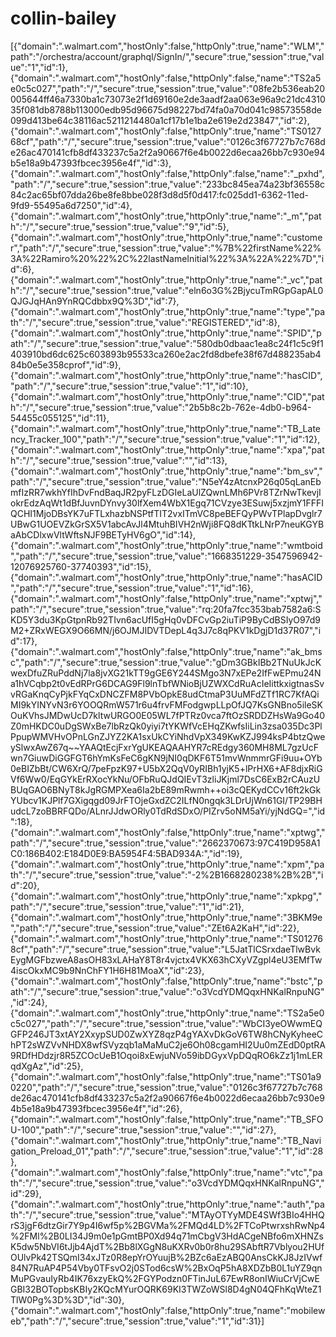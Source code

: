 # collin-bailey
[{"domain":".walmart.com","hostOnly":false,"httpOnly":true,"name":"WLM","path":"\/orchestra\/account\/graphql\/SignIn\/","secure":true,"session":true,"value":"1","id":1},{"domain":".walmart.com","hostOnly":false,"httpOnly":false,"name":"TS2a5e0c5c027","path":"\/","secure":true,"session":true,"value":"08fe2b536eab20005644ff46a7330ba1c73073e2f1d69160e2de3aadf2aa063e96a9c21dc431035f081db8788b113000edb95d96675d98227bd74fa0a70d041c98573558de099d413be64c38116ac5211214480a1cf17b1e1ba2e619e2d23847","id":2},{"domain":".walmart.com","hostOnly":false,"httpOnly":true,"name":"TS012768cf","path":"\/","secure":true,"session":true,"value":"0126c3f67727b7c768de26ac470141cfb8df433237c5a2f2a90667f6e4b0022d6ecaa26bb7c930e94b5e18a9b47393fbcec3956e4f","id":3},{"domain":".walmart.com","hostOnly":false,"httpOnly":false,"name":"_pxhd","path":"\/","secure":true,"session":true,"value":"233bc845ea74a23bf36558c84c2ac65bf07dda26be8fe8bbe028f3d8d5f0d417:fc025dd1-6362-11ed-9fd9-55495a6d7250","id":4},{"domain":".walmart.com","hostOnly":true,"httpOnly":true,"name":"_m","path":"\/","secure":true,"session":true,"value":"9","id":5},{"domain":".walmart.com","hostOnly":true,"httpOnly":true,"name":"customer","path":"\/","secure":true,"session":true,"value":"%7B%22firstName%22%3A%22Ramiro%20%22%2C%22lastNameInitial%22%3A%22A%22%7D","id":6},{"domain":".walmart.com","hostOnly":true,"httpOnly":true,"name":"_vc","path":"\/","secure":true,"session":true,"value":"eln6o3G%2BjycuTmRGpGapAL0QJGJqHAn9YnRQCdbbx9Q%3D","id":7},{"domain":".walmart.com","hostOnly":true,"httpOnly":true,"name":"type","path":"\/","secure":true,"session":true,"value":"REGISTERED","id":8},{"domain":".walmart.com","hostOnly":true,"httpOnly":true,"name":"SPID","path":"\/","secure":true,"session":true,"value":"580db0dbaac1ea8c24f1c5c9f1403910bd6dc625c603893b95533ca260e2ac2fd8dbefe38f67d488235ab484b0e5e358cprof","id":9},{"domain":".walmart.com","hostOnly":true,"httpOnly":true,"name":"hasCID","path":"\/","secure":true,"session":true,"value":"1","id":10},{"domain":".walmart.com","hostOnly":true,"httpOnly":true,"name":"CID","path":"\/","secure":true,"session":true,"value":"2b5b8c2b-762e-4db0-b964-54455c055125","id":11},{"domain":".walmart.com","hostOnly":true,"httpOnly":true,"name":"TB_Latency_Tracker_100","path":"\/","secure":true,"session":true,"value":"1","id":12},{"domain":".walmart.com","hostOnly":true,"httpOnly":true,"name":"xpa","path":"\/","secure":true,"session":true,"value":"","id":13},{"domain":".walmart.com","hostOnly":true,"httpOnly":true,"name":"bm_sv","path":"\/","secure":true,"session":true,"value":"N5eY4zAtcnxP26q05qLanEbmfIzRR7wkhYfIhDvFndBaqJR2pyFLzDGIeLaUlZQwnLMh6PVr8TZrNwTkevjIokrEdzAqWt1dBfJuvnDYnvy30lfXem4WbX1Egq71CVzye3ESuwj5xzjmY1FFFIQCHI1MjoDBsYK7uFTLxhazbNSPtfTIT2vxITmVC8peBEFQyPWvTPlapDvglr7UBwG1UOEVZkGrSX5V1abcAvJl4MtuhBIVH2nWji8FQ8dKTtkLNrP7neuKGYBaAbCDlxwVltWftsNJF9BETyHV6gO","id":14},{"domain":".walmart.com","hostOnly":true,"httpOnly":true,"name":"wmtboid","path":"\/","secure":true,"session":true,"value":"1668351229-3547596942-12076925760-37740393","id":15},{"domain":".walmart.com","hostOnly":true,"httpOnly":true,"name":"hasACID","path":"\/","secure":true,"session":true,"value":"1","id":16},{"domain":".walmart.com","hostOnly":false,"httpOnly":true,"name":"xptwj","path":"\/","secure":true,"session":true,"value":"rq:20fa7fcc353bab7582a6:SKD5Y3du3KpGtpnRb92TIvn6acUfI5gHq0vDFCvGp2iuTiP9ByCdBSIyO97d9M2+ZRxWEGX9O66MN\/j6OJMJIDVTDepL4q3J7c8qPKV1kDgjD1d37R07","id":17},{"domain":".walmart.com","hostOnly":false,"httpOnly":true,"name":"ak_bmsc","path":"\/","secure":true,"session":true,"value":"gDm3GBkIBb2TNuUkJcKwexDfuZRuPddNj7la8jvXG21kTT9gGE6Y244SMgo3N7xEPe2IfFwEPmu24Na1hVCqbp2t0vEdRPrG6DCAG9Fl9lnTbfWNioBjUZWXCdRuAcIeIittkxigtnasSvvRGaKnqCyPjkFYqCxDNCZFM8PVbOpkE8udCtmaP3UuMFdZTf1RC7KfAQiMI9kYINYvN3r6YOOQRmW571r6u4frvFMFodgwpLLpOfJQ7KsGNBno5ileSKOuKVhsJMDwUcD7kltwURGO0E05WL7fPTRz0vca7ftOzSRDDZHsWa9Go40Z0mHKDC0uDgSWxBe7lbRzQk0yiyi7tYKWfVcEHqZKwfsIiLin3zsa035Dc3PlPpupWMVHvOPnLGnZJYZ2KA1sxUkCYiNhdVpX349KwKZJ994ksP4btzQweySlwxAwZ67q~~YAAQtEcjFxrYgUKEAQAAHYR7cREdgy360MH8ML7gzUcFwn7GiuwDiGGFGT6hYmKsFeC6gKN9jNI0qDKF6T51mvWnmmrGFi9uu+OYb0eBIZbBt\/CW6XrQ\/7peFpzK97+U5bX2QqV0yRIBh1yjK5+lPrHX6+AF8djxRiGVf6Ww0\/EqGYkErRXocYkNu\/OFbRuQJdQIEvT3zliJKjml7DsC6ExB2rCAuzUBUqGAO6BNyT8kJgRGMPXea6Ia2bE89mRwmh++oi3cQEKydCCv16ft2kGkYUbcv1KJPlf7GXigqgd09JrFTOjeGxdZC2ILfN0ngqk3LDrUjWn61GI\/TP29BHudcL7zoBBRFQDo\/ALnrJJdwORly0TdRdSDxO\/PIZrv5oNM5aYi\/yjNdGQ=","id":18},{"domain":".walmart.com","hostOnly":false,"httpOnly":true,"name":"xptwg","path":"\/","secure":true,"session":true,"value":"2662370673:97C419D958A1C0:186B402:E184D0E9:BA5954F4:5BAD934A:","id":19},{"domain":".walmart.com","hostOnly":true,"httpOnly":true,"name":"xpm","path":"\/","secure":true,"session":true,"value":"-2%2B1668280238%2B%2B","id":20},{"domain":".walmart.com","hostOnly":true,"httpOnly":true,"name":"xpkpg","path":"\/","secure":true,"session":true,"value":"1","id":21},{"domain":".walmart.com","hostOnly":true,"httpOnly":true,"name":"3BKM9e","path":"\/","secure":true,"session":true,"value":"ZEt6A2KaH","id":22},{"domain":".walmart.com","hostOnly":true,"httpOnly":true,"name":"TS012768cf","path":"\/","secure":true,"session":true,"value":"L5JatTlCSrxdaeTlwBvkEygMGFbzweA8asOH83xLAHaY8T8r4vjctx4VKX63hCXyVZgpl4eU3EMfTw4iscOkxMC9b9NnChFY1H6H81MoaX","id":23},{"domain":".walmart.com","hostOnly":false,"httpOnly":true,"name":"bstc","path":"\/","secure":true,"session":true,"value":"o3VcdYDMQqxHNKalRnpuNG","id":24},{"domain":".walmart.com","hostOnly":true,"httpOnly":true,"name":"TS2a5e0c5c027","path":"\/","secure":true,"session":true,"value":"WbCI3yeOWwmEQGFP246JT3xtAY2XxypSUD0ZwXYZ8qzP4gYAXvDkGoV6TW8hCNyKyheeChPT2sWZVvNHDX8wfSVyzqb1aMaMuC2je6Oh08cgamHI2Uu0mZEdD0ptRA9RDfHDdzjr8R5ZCOcUeB1Oqoi8xEwjuNVo59ibDGyxVpDQqRO6kZz1j1mLERqdXgAz","id":25},{"domain":".walmart.com","hostOnly":false,"httpOnly":true,"name":"TS01a90220","path":"\/","secure":true,"session":true,"value":"0126c3f67727b7c768de26ac470141cfb8df433237c5a2f2a90667f6e4b0022d6ecaa26bb7c930e94b5e18a9b47393fbcec3956e4f","id":26},{"domain":".walmart.com","hostOnly":false,"httpOnly":true,"name":"TB_SFOU-100","path":"\/","secure":true,"session":true,"value":"","id":27},{"domain":".walmart.com","hostOnly":true,"httpOnly":true,"name":"TB_Navigation_Preload_01","path":"\/","secure":true,"session":true,"value":"1","id":28},{"domain":".walmart.com","hostOnly":false,"httpOnly":true,"name":"vtc","path":"\/","secure":true,"session":true,"value":"o3VcdYDMQqxHNKalRnpuNG","id":29},{"domain":".walmart.com","hostOnly":true,"httpOnly":true,"name":"auth","path":"\/","secure":true,"session":true,"value":"MTAyOTYyMDE4SWf3BIo4HHQrS3jgF6dtzGir7Y9p4I6wf5p%2BGVMa%2FMQd4LD%2FTCoPtwrxshRwNp4%2FMl%2B0LI34J9m0e1pGmtBP0Xd94q71mCbgV3HdACgeNBfo6mXHNZsK5dw5NbVI6tJjb4AjdT%2Bb8lXGgN8uKXRv0b0r8hu29SAbftR7Vblyou2HUfOUlvPk42TSQmI34xJTz0R8epYrOYuujB%2BZc6aEzABQ0AnsCkKJ8JzIVwf84N7RuAP4P54Vby0TFsvO2j0STod6csW%2BxOqP5hA8XDZbB0L1uYZ9qnMuPGvauIyRb4IK76xzyEkQ%2FGYPodzn0FTinJuL67EwR8onIWiuCrVjCwEGBI32BOTopbsKBIy2KQcMYurOQRK69KI3TWZoWSl8D4gN04QFhKqWteZ1TlW0Pg%3D%3D","id":30},{"domain":".walmart.com","hostOnly":false,"httpOnly":true,"name":"mobileweb","path":"\/","secure":true,"session":true,"value":"1","id":31}]
